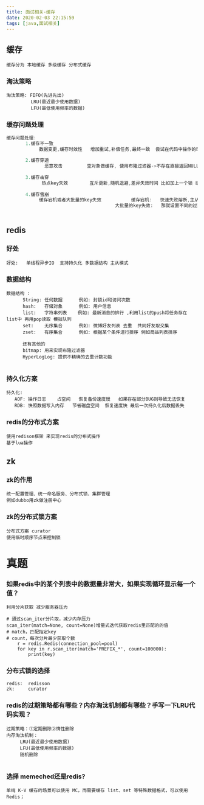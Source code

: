 ```yaml
---
title: 面试相关-缓存
date: 2020-02-03 22:15:59
tags: [java,面试相关]
---
```


## 缓存

```
缓存分为 本地缓存 多级缓存 分布式缓存
```

### 淘汰策略

```
淘汰策略: FIFO(先进先出)   
         LRU(最近最少使用数据)   
         LFU(最低使用频率的数据)
```

### 缓存问题处理

<!--more-->

```java
缓存问题处理: 
       1.缓存不一致
            数据变更,缓存时效性   增加重试,补偿任务,最终一致  尝试在代码中操作的时候先更新DB再更新缓存
       
       2.缓存穿透
              恶意攻击         空对象做缓存, 使用布隆过滤器->不存在直接返回NULL
         
       3.缓存击穿
             热点key失效        互斥更新,随机退避,差异失效时间 比如加上一个锁 或者CAS操作
         
       4.缓存雪崩
            缓存宕机或者大批量的key失效           缓存宕机:   快速失败熔断,主从模式,集群模式
                                        大批量的key失效:   那就设置不同的过期时间避免同一时间段失效
         
```



## redis

### 好处

```
好处:   单线程异步IO  支持持久化 多数据结构 主从模式
```

### 数据结构

```
数据结构 :
      String: 任何数据      例如: 封锁id和访问次数
      hash:   存储对象      例如: 用户信息
      list:   字符串列表    例如: 最新消息的排行 ,利用list的push将任务存在list中 再用pop读取 模拟队列
      set:    无序集合      例如: 微博好友列表 去重  共同好友取交集
      zset:   有序集合      例如: 根据某个条件进行排序 例如商品列表排序
      
      还有其他的
      bitmap: 用来实现布隆过滤器
      HyperLogLog: 提供不精确的去重计数功能
      
```

### 持久化方案

```
持久化:
   AOF: 操作日志    占空间   恢复备份速度慢   如果存在部分BUG则导致无法恢复
   RDB: 快照数据写入内存   节省磁盘空间  恢复速度快 最后一次持久化后数据丢失
```

### redis的分布式方案

```
使用redison框架 来实现redis的分布式操作 
基于lua操作
```



## zk

### zk的作用

```
统一配置管理、统一命名服务、分布式锁、集群管理
例如dubbo用zk做注册中心
```



### zk的分布式锁方案

```
分布式方案 curator
使用临时顺序节点来控制锁
```



# 真题

### 如果redis中的某个列表中的数据量非常大，如果实现循环显示每一个值？

```
利用分片获取 减少服务器压力

# 通过scan_iter分片取，减少内存压力
scan_iter(match=None, count=None)增量式迭代获取redis里匹配的的值
# match，匹配指定key
# count，每次分片最少获取个数
    r = redis.Redis(connection_pool=pool)
    for key in r.scan_iter(match='PREFIX_*', count=100000):
        print(key)
```

### 分布式锁的选择

```
redis:  redisson
zk:     curator 
```

### redis的过期策略都有哪些？内存淘汰机制都有哪些？手写一下LRU代码实现？

```
过期策略：①定期删除②惰性删除
内存淘汰机制：  
     LRU(最近最少使用数据)   
     LFU(最低使用频率的数据)
     随机删除
     
```

### 选择 memeched还是redis?

```
单纯 K-V 缓存的场景可以使用 MC，而需要缓存 list、set 等特殊数据格式，可以使用 Redis；
```

